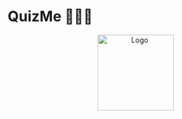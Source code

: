 # QuizMe 📱❔😍

<p align="center">
  <a href="https://github.com/HarshCasper/QuizMe">
    <img src="https://cdn.onlinewebfonts.com/svg/img_365948.png" alt="Logo" width="150" height="150">
  </a>
